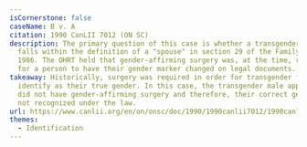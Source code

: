 ```yaml
---
isCornerstone: false
caseName: B v. A
citation: 1990 CanLII 7012 (ON SC)
description: The primary question of this case is whether a transgender man
  falls within the definition of a "spouse" in section 29 of the Family Law Act,
  1986. The OHRT held that gender-affirming surgery was, at the time, required
  for a person to have their gender marker changed on legal documents.
takeaway: Historically, surgery was required in order for transgender folks to
  identify as their true gender. In this case, the transgender male applicant
  did not have gender-affirming surgery and therefore, their correct gender was
  not recognized under the law.
url: https://www.canlii.org/en/on/onsc/doc/1990/1990canlii7012/1990canlii7012.html?autocompleteStr=b%20v%20a%201990&autocompletePos=1
themes:
  - Identification
---
```

